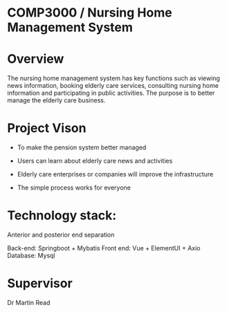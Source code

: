 # COMP3000 / Nursing Home Management System
# Overview
The nursing home management system has key functions such as viewing news information, booking elderly care services, consulting nursing home information and participating in public activities. The purpose is to better manage the elderly care business.
# Project Vison
*  To make the pension system better managed

* Users can learn about elderly care news and activities

* Elderly care enterprises or companies will improve the infrastructure

* The simple process works for everyone
# Technology stack:
Anterior and posterior end separation

Back-end: Springboot + Mybatis</d>
Front end: Vue + ElementUI + Axio</d>
Database: Mysql</d>
# Supervisor
Dr Martin Read
